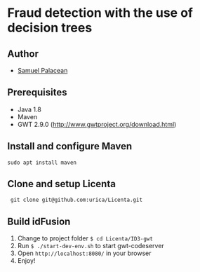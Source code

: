 Fraud detection with the use of decision trees
=========

## Author
- [Samuel Palacean](https://github.com/urica)

## Prerequisites
- Java 1.8
- Maven
- GWT 2.9.0 (http://www.gwtproject.org/download.html)

## Install and configure Maven
    sudo apt install maven


## Clone and setup Licenta
     git clone git@github.com:urica/Licenta.git


## Build idFusion
1. Change to project folder `$ cd Licenta/ID3-gwt`
1. Run `$ ./start-dev-env.sh` to start gwt-codeserver
1. Open `http://localhost:8080/` in your browser
1. Enjoy!